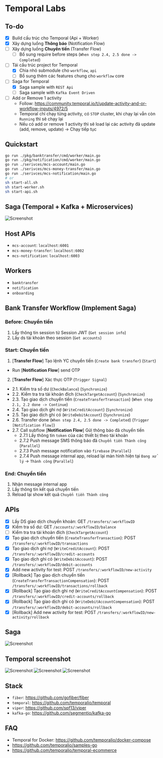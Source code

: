 # Temporal Labs

## To-do

- [x] Build cấu trúc cho Temporal (Api + Worker)
- [x] Xây dựng luồng **Thông báo** (Notification Flow)
- [ ] Xây dựng luồng **Chuyển tiền** (Transfer Flow)
  - [ ] Bổ sung require before steps (`When step 2.4, 2.5 done -> Completed`)
- [ ] Tái cấu trúc project for Temporal
  - [x] Chia nhỏ submodule cho `workflow`, `api`
  - [ ] Bổ sung thêm các features chung cho `workflow` core
- [ ] Saga for Temporal
  - [x] Saga sample with `REST Api`
  - [ ] Saga sample with `Kafka Event Driven`
- [ ] Add or Remove 1 activity
  - Follow: <https://community.temporal.io/t/update-activity-and-or-workflow-inputs/4972/5>
  - Temporal chỉ chạy từng activity, có `STOP` cluster, khi chạy lại vẫn còn `Running` thì sẽ chạy lại
  - Nếu có add or remove 1 activity thì sẽ load lại các activity đã update (add, remove, update) -> Chạy tiếp tục

## Quickstart

```bash
go run ./pkg/banktransfer/cmd/worker/main.go
go run ./pkg/notification/cmd/worker/main.go
go run ./serivces/mcs-account/main.go
go run ./serivces/mcs-money-transfer/main.go
go run ./serivces/mcs-notification/main.go
# or 
sh start-all.sh
sh start-worker.sh
sh start-api.sh
```

## Saga (Temporal + Kafka + Microservices)

![Screenshot](/docs/assets/saga-workflows-sample.png)

## Host APIs

- `mcs-account`: `localhost:6001`
- `mcs-money-transfer`: `localhost:6002`
- `mcs-notification`: `localhost:6003`

## Workers

- `banktransfer`
- `notification`
- `onboarding`

## Bank Transfer Workflow (Implement Saga)

### Before: Chuyển tiền

1. Lấy thông tin session từ Session JWT (`Get session info`)
2. Lấy ds tài khoản theo session (`Get accounts`)

### Start: Chuyển tiền

1. [**Transfer Flow**] Tạo lệnh YC chuyển tiền (`Create bank transfer`) (`Start`)
  - Run [**Notification Flow**] send OTP
2. [**Transfer Flow**] Xác thực OTP (`Trigger Signal`)
  - 2.1. Kiểm tra số dư (`CheckBalance`) (`Synchronize`)
  - 2.2. Kiểm tra tra tài khoản đích (`CheckTargetAccount`) (`Synchronize`)
  - 2.3. Tạo giao dịch chuyển tiền (`CreateTransferTransaction`) (`When step 2.1, 2.2 done -> Continue`)
  - 2.4. Tạo giao dịch ghi nợ (`WriteCreditAccount`) (`Synchronize`)
  - 2.5. Tạo giao dịch ghi có (`WriteDebitAccount`) (`Synchronize`)
  - 2.6. Transfer done  (`When step 2.4, 2.5 done -> Completed`) (`Trigger [Notification Flow]`)
  - 2.7. Call subflow [**Notification Flow**] Gửi thông báo đã chuyển tiền
    - 2.7.1 Lấy thông tin `token` của các thiết bị theo tài khoản
    - 2.7.2 Push message SMS thông báo đã `Chuyển tiền Thành công` (`Parallel`)
    - 2.7.3 Push message notification vào `firebase` (`Parallel`)
    - 2.7.4 Push message internal app, reload lại màn hình hiện tại `Đang xử lý` -> `Thành công` (`Parallel`)

### End: Chuyển tiền

1. Nhận message internal app
2. Lấy thông tin kết quả chuyển tiền
3. Reload lại show kết quả `Chuyển tiền Thành công`

## APIs

- [x] Lấy DS giao dịch chuyển khoản: GET `/transfers/:workflowID`
- [x] Kiểm tra số dư: GET `/accounts/:workflowID/balance`
- [ ] Kiểm tra tra tài khoản đích (`CheckTargetAccount`)
- [x] Tạo giao dịch chuyển tiền (`CreateTransferTransaction`): POST `/transfers/:workflowID/transactions`
- [x] Tạo giao dịch ghi nợ (`WriteCreditAccount`): POST `/transfers/:workflowID/credit-accounts`
- [x] Tạo giao dịch ghi có (`WriteDebitAccount`): POST `/transfers/:workflowID/debit-accounts`
- [x] Add new activity for test: POST `/transfers/:workflowID/new-activity`
- [x] [Rollback] Tạo giao dịch chuyển tiền (`CreateTransferTransactionCompensation`): POST `/transfers/:workflowID/transactions/rollback`
- [x] [Rollback] Tạo giao dịch ghi nợ (`WriteCreditAccountCompensation`): POST `/transfers/:workflowID/credit-accounts/rollback`
- [x] [Rollback] Tạo giao dịch ghi có (`WriteDebitAccountCompensation`): POST `/transfers/:workflowID/debit-accounts/rollback`
- [x] [Rollback] Add new activity for test: POST `/transfers/:workflowID/new-activity/rollback`

## Saga

![Screenshot](/docs/assets/bank-transfer-saga-pattern-log.png)

## Temporal screenshot

![Screenshot](/docs/assets/bank-transfer-workflows.jpg)
![Screenshot](/docs/assets/bank-transfer-temporal-admin-log.png)
![Screenshot](/docs/assets/bank-transfer-sub-workflow-temporal-admin-log.png)

## Stack

- `fiber`: <https://github.com/gofiber/fiber>
- `temporal`: <https://github.com/temporalio/temporal>
- `viper`: <https://github.com/spf13/viper>
- `kafka-go`: <https://github.com/segmentio/kafka-go>

## FAQ

- Temporal for Docker: <https://github.com/temporalio/docker-compose>
- <https://github.com/temporalio/samples-go>
- <https://github.com/temporalio/temporal-ecommerce>
